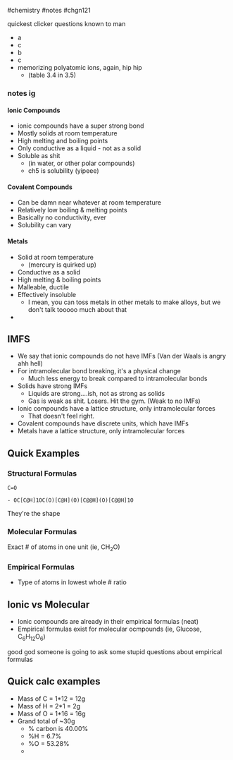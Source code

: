 #chemistry #notes #chgn121

quickest clicker questions known to man 
- a 
- c
- b
- c
- memorizing polyatomic ions, again, hip hip
	- (table 3.4 in 3.5)


### notes ig
#### Ionic Compounds
- ionic compounds have a super strong bond
- Mostly solids at room temperature
- High melting and boiling points
- Only conductive as a liquid - not as a solid
- Soluble as shit 
	- (in water, or other polar compounds)
	- ch5 is solubility (yipeee)
#### Covalent Compounds
- Can be damn near whatever at room temperature
- Relatively low boiling & melting points
- Basically no conductivity, ever
- Solubility can vary
#### Metals
- Solid at room temperature
	- (mercury is quirked up)
- Conductive as a solid
- High melting & boiling points
- Malleable, ductile 
- Effectively insoluble
	- I mean, you can toss metals in other metals to make alloys, but we don't talk tooooo much about that
- 

## IMFS
- We say that ionic compounds do not have IMFs (Van der Waals is angry ahh hell)
- For intramolecular bond breaking, it's a physical change
	- Much less energy to break compared to intramolecular bonds
- Solids have strong IMFs
	- Liquids are strong....ish, not as strong as solids
	- Gas is weak as shit. Losers. Hit the gym. (Weak to no IMFs)
- Ionic compounds have a lattice structure, only intramolecular forces 
	- That doesn't feel right.
- Covalent compounds have discrete units, which have IMFs 
- Metals have a lattice structure, only intramolecular forces

## Quick Examples
### Structural Formulas
```smiles
C=O
```
```smiles
- OC[C@H]1OC(O)[C@H](O)[C@@H](O)[C@@H]1O
```
They're the shape

### Molecular Formulas
Exact # of atoms in one unit (ie, CH<sub>2</sub>O)

### Empirical Formulas
- Type of atoms in lowest whole # ratio

## Ionic vs Molecular
- Ionic compounds are already in their empirical formulas (neat)
- Empirical formulas exist for molecular ocmpounds (ie, Glucose, C<sub>6</sub>H<sub>12</sub>O<sub>6</sub>)


good god someone is going to ask some stupid questions about empirical formulas


## Quick calc examples
- Mass of C = 1\*12 = 12g
- Mass of H = 2\*1 = 2g
- Mass of O = 1\*16 = 16g
- Grand total of ~30g
	- % carbon is 40.00%
	- %H = 6.7%
	- %O = 53.28%
	- 


